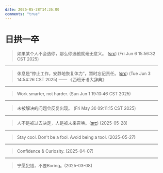 ```yaml
---
date: 2025-05-28T14:36:00
comments: "true"
---
```


# 日拱一卒

> 如果某个人不会选你，那么你选他就毫无意义。 ([src](https://xuan-insr.github.io/%E7%94%9F%E6%B4%BB/%E4%BA%B2%E5%AF%86%E5%85%B3%E7%B3%BB/#2-%E5%8F%AF%E4%BE%9D%E8%B5%96)) (Fri Jun  6 15:56:32 CST 2025)

---

> 休息是“停止工作，安静地恢复体力”，暂时忘记责任。([src](https://www.bilibili.com/video/BV1cij9zjE77/)) (Tue Jun  3 14:54:26 CST 2025)
> —— 《西班牙语大辞典》

---

> Work smarter, not harder. (Sun Jun  1 19:10:46 CST 2025)

---

> 未被解决的问题会反复出现。 (Fri May 30 09:11:15 CST 2025)

---

> 人不是被过去决定，人是被未来召唤。([src](https://www.bilibili.com/video/BV183411U78u/)) (2025-05-28) 

---

> Stay cool. Don't be a fool. Avoid being a tool. (2025-05-27)

---

> Confidence & Curiosity. (2025-04-07)

---

> 宁愿犯错，不要Boring。(2025-03-08)









